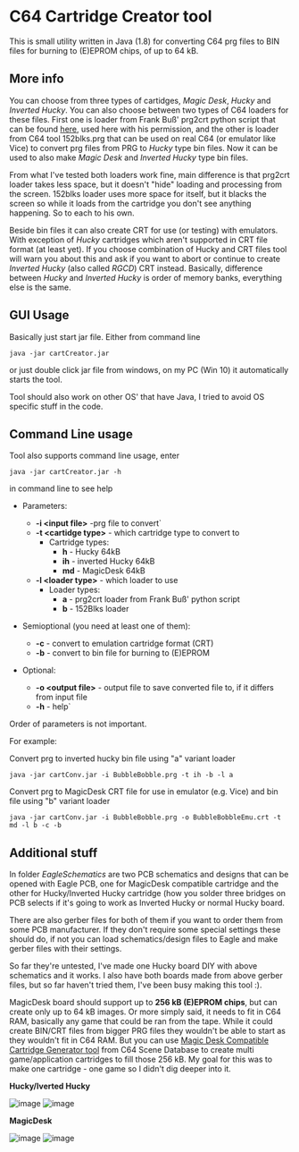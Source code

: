 
# C64 Cartridge Creator tool

This is small utility written in Java (1.8) for converting C64 prg files to BIN files for burning to (E)EPROM chips, of up to 64 kB.

## More info

You can choose from three types of cartidges, *Magic Desk*, *Hucky* and *Inverted Hucky*. You can also choose between two types of C64 loaders for these files. First one is loader from Frank Buß' prg2crt python script that can be found [here](http://www.frank-buss.de/c64/prg2crt/index.html), used here with his permission, and the other is loader from C64 tool 152blks.prg that can be used on real C64 (or emulator like Vice) to convert prg files from PRG to *Hucky* type bin files. Now it can be used to also make *Magic Desk* and *Inverted Hucky* type bin files.

From what I've tested both loaders work fine, main difference is that prg2crt loader takes less space, but it doesn't "hide" loading and processing from the screen. 152blks loader uses more space for itself, but it blacks the screen so while it loads from the cartridge you don't see anything happening. So to each to his own.

Beside bin files it can also create CRT for use (or testing) with emulators. With exception of *Hucky* cartridges which aren't supported in CRT file format (at least yet). If you choose combination of Hucky and CRT files tool will warn you about this and ask if you want to abort or continue to create *Inverted Hucky* (also called *RGCD*) CRT instead. 
Basically, difference between *Hucky* and *Inverted Hucky* is order of memory banks, everything else is the same.

## GUI Usage

Basically just start jar file. Either from command line

`java -jar cartCreator.jar`

or just double click jar file from windows, on my PC (Win 10) it automatically starts the tool.

Tool should also work on other OS' that have Java, I tried to avoid OS specific stuff in the code.

## Command Line usage

Tool also supports command line usage, enter 

`java -jar cartCreator.jar -h`

in command line to see help


- Parameters:
	-  **-i \<input file\>** -prg file to convert`
	-  **-t \<cartidge type\>**	- which cartridge type to convert to
		- Cartridge types:
			- **h** - Hucky 64kB
			- **ih** - inverted Hucky 64kB
			- **md** - MagicDesk 64kB
	- **-l \<loader type\>** - which loader to use
		 - Loader types:
			- **a** - prg2crt loader from Frank Buß' python script
			- **b** - 152Blks loader

- Semioptional (you need at least one of them):
	- **-c** - convert to emulation cartridge format (CRT)
	- **-b** - convert to bin file for burning to (E)EPROM

- Optional:
	 - **-o \<output file\>** - output file to save converted file to, if it differs from input file
	- **-h** - 				help`

Order of parameters is not important.

For example:

Convert prg to inverted hucky bin file using "a" variant loader

`java -jar cartConv.jar -i BubbleBobble.prg -t ih -b -l a`

Convert prg to MagicDesk CRT file for use in emulator (e.g. Vice) and bin file using "b" variant loader

`java -jar cartConv.jar -i BubbleBobble.prg -o BubbleBobbleEmu.crt -t md -l b -c -b`

## Additional stuff

In folder *EagleSchematics* are two PCB schematics and designs that can be opened with Eagle PCB, one for MagicDesk compatible cartridge and the other for Hucky/Inverted Hucky cartridge (how you solder three bridges on PCB selects if it's going to work as Inverted Hucky or normal Hucky board.

There are also gerber files for both of them if you want to order them from some PCB manufacturer. If they don't require some special settings these should do, if not you can load schematics/design files to Eagle and make gerber files with their settings.

So far they're untested, I've made one Hucky board DIY with above schematics and it works. I also have both boards made from above gerber files, but so far haven't tried them, I've been busy making this tool :).

MagicDesk board should support up to **256 kB (E)EPROM chips**, but can create only up to 64 kB images. Or more simply said, it needs to fit in C64 RAM, basically any game that could be ran from the tape. 
While it could create BIN/CRT files from bigger PRG files they wouldn't be able to start as they wouldn't fit in C64 RAM.
But you can use [Magic Desk Compatible Cartridge Generator tool](http://csdb.dk/release/?id=132937) from C64 Scene Database to create multi game/application cartridges to fill those 256 kB. My goal for this was to make one cartridge - one game so I didn't dig deeper into it.

**Hucky/Iverted Hucky** 

![image](cartCreator/EagleSchematics/HuckyV2_Front.JPG)
![image](cartCreator/EagleSchematics/HuckyV2_Back.JPG)

**MagicDesk**

![image](cartCreator/EagleSchematics/MagicDesk_Front.JPG)
![image](cartCreator/EagleSchematics/MagicDesk_Back.JPG)